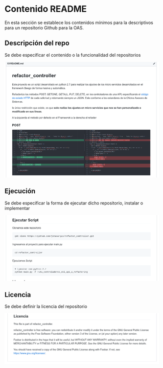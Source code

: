 # Contenido README

En esta sección se establece los contenidos mínimos para la descriptivos para un repositorio Github para la OAS.


## Descripción del repo
Se debe especificar el contenido o la funcionalidad del repositorios

![Crear BD](/repositorios_institucionales/img/repo_03.png)

## Ejecución
Se debe especificar la forma de ejecutar dicho repositorio, instalar o implementar


![Crear BD](/repositorios_institucionales/img/repo_04.png)

## Licencia
Se debe definir la licencia del repositorio

![Crear BD](/repositorios_institucionales/img/repo_05.png)
